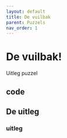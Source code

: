 ```yaml
---
layout: default
title: De vuilbak
parent: Puzzels
nav_order: 1
---
```


# De vuilbak! 

Uitleg puzzel


## code

## De uitleg
### uitleg
